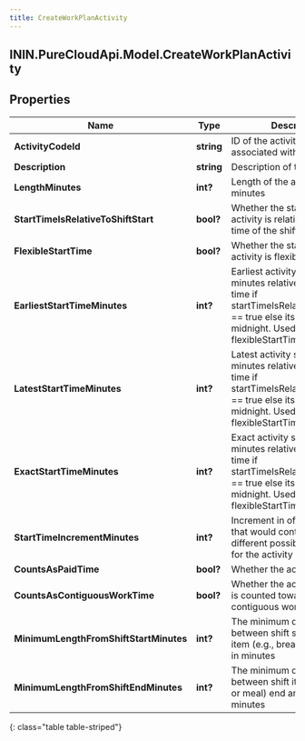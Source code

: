```yaml
---
title: CreateWorkPlanActivity
---
```

## ININ.PureCloudApi.Model.CreateWorkPlanActivity

## Properties

|Name | Type | Description | Notes|
|------------ | ------------- | ------------- | -------------|
| **ActivityCodeId** | **string** | ID of the activity code associated with this activity | [optional] |
| **Description** | **string** | Description of the activity | [optional] |
| **LengthMinutes** | **int?** | Length of the activity in minutes | [optional] |
| **StartTimeIsRelativeToShiftStart** | **bool?** | Whether the start time of the activity is relative to the start time of the shift it belongs to | [optional] |
| **FlexibleStartTime** | **bool?** | Whether the start time of the activity is flexible | [optional] |
| **EarliestStartTimeMinutes** | **int?** | Earliest activity start in offset minutes relative to shift start time if startTimeIsRelativeToShiftStart &#x3D;&#x3D; true else its based on midnight. Used if flexibleStartTime &#x3D;&#x3D; true | [optional] |
| **LatestStartTimeMinutes** | **int?** | Latest activity start in offset minutes relative to shift start time if startTimeIsRelativeToShiftStart &#x3D;&#x3D; true else its based on midnight. Used if flexibleStartTime &#x3D;&#x3D; true | [optional] |
| **ExactStartTimeMinutes** | **int?** | Exact activity start in offset minutes relative to shift start time if startTimeIsRelativeToShiftStart &#x3D;&#x3D; true else its based on midnight. Used if flexibleStartTime &#x3D;&#x3D; false | [optional] |
| **StartTimeIncrementMinutes** | **int?** | Increment in offset minutes that would contribute to different possible start times for the activity | [optional] |
| **CountsAsPaidTime** | **bool?** | Whether the activity is paid | [optional] |
| **CountsAsContiguousWorkTime** | **bool?** | Whether the activity duration is counted towards contiguous work time | [optional] |
| **MinimumLengthFromShiftStartMinutes** | **int?** | The minimum duration between shift start and shift item (e.g., break or meal) start in minutes | [optional] |
| **MinimumLengthFromShiftEndMinutes** | **int?** | The minimum duration between shift item (e.g., break or meal) end and shift end in minutes | [optional] |
{: class="table table-striped"}


